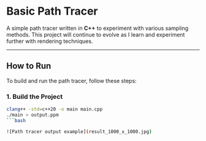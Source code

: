 # Basic Path Tracer

A simple path tracer written in **C++** to experiment with various sampling methods. This project will continue to evolve as I learn and experiment further with rendering techniques.

---

## How to Run
To build and run the path tracer, follow these steps:

### 1. Build the Project
```bash
clang++ -std=c++20 -o main main.cpp
./main > output.ppm
```bash

![Path tracer output example](result_1000_x_1000.jpg)
